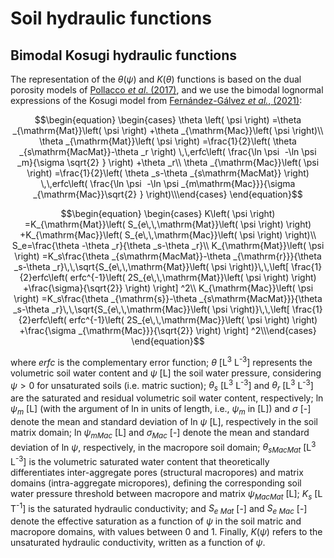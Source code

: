 <!-- MathJax -->
  <script type="text/x-mathjax-config">
    MathJax.Hub.Config({
		     TeX: {
      equationNumbers: {
        autoNumber: "AMS"
      }
    },
      tex2jax: {
        skipTags: ['script', 'noscript', 'style', 'textarea', 'pre'],
        inlineMath: [['$','$']]
      }
    });
  </script>
<script id="MathJax-script" async src="https://cdn.mathjax.org/mathjax/latest/MathJax.js?config=TeX-MML-AM_CHTML"></script>


# Soil hydraulic functions 

## Bimodal Kosugi hydraulic functions

 The representation of the $θ(ψ)$ and $K(θ)$ functions is based on the dual porosity models of [Pollacco *et al*. (2017)](#_ENDREF_40), and we use the bimodal lognormal expressions of the Kosugi model from [Fernández-Gálvez *et al.*, (2021)](#_ENDREF_41): 

$$\begin{equation}
\begin{cases}	\theta \left( \psi \right) =\theta _{\mathrm{Mat}}\left( \psi \right) +\theta _{\mathrm{Mac}}\left( \psi \right)\\	\theta _{\mathrm{Mat}}\left( \psi \right) =\frac{1}{2}\left( \theta _{s\mathrm{MacMat}}-\theta _r \right) \,\,erfc\left( \frac{\ln \psi  -\ln  \psi _m}{\sigma \sqrt{2} } \right) +\theta _r\\	\theta _{\mathrm{Mac}}\left( \psi \right) =\frac{1}{2}\left( \theta _s-\theta _{s\mathrm{MacMat}} \right) \,\,erfc\left( \frac{\ln \psi  -\ln  \psi _{m\mathrm{Mac}}}{\sigma _{\mathrm{Mac}}\sqrt{2} } \right)\\\end{cases}
\end{equation}$$

$$\begin{equation}
\begin{cases}	K\left( \psi \right) =K_{\mathrm{Mat}}\left( S_{e\,\,\mathrm{Mat}}\left( \psi \right) \right) +K_{\mathrm{Mac}}\left( S_{e\,\,\mathrm{Mac}}\left( \psi \right) \right)\\	S_e=\frac{\theta -\theta _r}{\theta _s-\theta _r}\\	K_{\mathrm{Mat}}\left( \psi \right) =K_s\frac{\theta _{s\mathrm{MacMat}}-\theta _{\mathrm{r}}}{\theta _s-\theta _r}\,\,\sqrt{S_{e\,\,\mathrm{Mat}}\left( \psi \right)}\,\,\left[ \frac{1}{2}erfc\left( erfc^{-1}\left( 2S_{e\,\,\mathrm{Mat}}\left( \psi \right) \right) +\frac{\sigma}{\sqrt{2}} \right) \right] ^2\\	K_{\mathrm{Mac}}\left( \psi \right) =K_s\frac{\theta _{\mathrm{s}}-\theta _{s\mathrm{MacMat}}}{\theta _s-\theta _r}\,\,\sqrt{S_{e\,\,\mathrm{Mac}}\left( \psi \right)}\,\,\left[ \frac{1}{2}erfc\left( erfc^{-1}\left( 2S_{e\,\,\mathrm{Mac}}\left( \psi \right) \right) +\frac{\sigma _{\mathrm{Mac}}}{\sqrt{2}} \right) \right] ^2\\\end{cases}
\end{equation}$$

where $erfc$ is the complementary error function; $θ$ [L<sup>3</sup> L<sup>-3</sup>] represents the volumetric soil water content and $ψ$ [L] the soil water pressure, considering $ψ > 0$ for unsaturated soils (i.e. matric suction); $θ_s$ [L<sup>3</sup> L<sup>-3</sup>] and $θ_r$ [L<sup>3</sup> L<sup>-3</sup>] are the saturated and residual volumetric soil water content, respectively; ln $ψ_m$ [L] (with the argument of ln in units of length, i.e., $ψ_m$ in [L]) and $σ$ [-] denote the mean and standard deviation of ln $ψ$ [L], respectively in the soil matrix domain; ln $ψ_{mMac}$ [L] and $σ_{Mac}$ [-] denote the mean and standard deviation of ln $ψ$, respectively, in the macropore soil domain; $θ_{sMacMat}$ [L<sup>3</sup> L<sup>-3</sup>] is the volumetric saturated water content that theoretically differentiates inter-aggregate pores (structural macropores) and matrix domains (intra-aggregate micropores), defining the corresponding soil water pressure threshold between macropore and matrix $ψ_{MacMat}$ [L]; $K_s$ [L T<sup>-1</sup>] is the saturated hydraulic conductivity; and $S_{e\ Mat}$ [-] and $S_{e\ Mac}$ [-] denote the effective saturation as a function of $ψ$ in the soil matric and macropore domains, with values between 0 and 1. Finally, $K(ψ)$ refers to the unsaturated hydraulic conductivity, written as a function of $ψ$.
